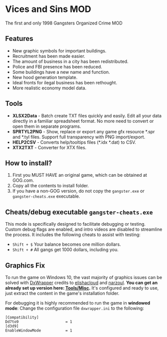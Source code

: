 # Vices and Sins MOD
The first and only 1998 Gangsters Organized Crime MOD

## Features
* New graphic symbols for important buildings.
* Recruitment has been made easier.
* The amount of business in a city has been redistributed.
* Police and FBI presence has been reduced.
* Some buildings have a new name and function.
* New hood generation template.
* Ideal fronts for ilegal business has been rethought.
* More realistic economy model data.

## Tools
* __XLSX2Data__ - Batch create TXT files quickly and easily. Edit all your data directly in a familiar spreadsheet format. No more need to convert or open them in separate programs.
* __SPRTYL2PNG__ - Show, replace or export any game gfx resource *.spr and *.tyl files. Support full transparency with PNG import/export.
* __HELP2CSV__ - Converts help/tooltips files (*.idx *.dat) to CSV.
* __XTX2TXT__ - Converter for XTX files.

## How to install?
1. First you MUST HAVE an original game, which can be obtained at GOG.com.
2. Copy all the contents to install folder.
3. If you have a non-GOG version, do not copy the `gangster.exe` or `gangster-cheats.exe` executable.

## Cheats/debug executable `gangster-cheats.exe`
This mode is specifically designed to facilitate debugging or testing.  Custom debug flags are enabled, and intro videos are disabled to streamline the process. It includes the following cheats to assist with testing:
* `Shift + $` Your balance becomes one million dollars.
* `Shift + #` All gangs get 1000 dollars, including you.

## Graphics Fix
To run the game on Windows 10, the vast majority of graphics issues can be solved with [DxWrapper](https://github.com/elishacloud/dxwrapper) credits to [elishacloud](https://github.com/elishacloud) and [narzoul](https://github.com/narzoul).
**You can get an already set up version here: [Tools/Misc](Tools/Misc/).** It's configured and ready to use, just extract the content in the game's installation folder.

For debugging it is highly recommended to run the game in **windowed mode**: Change the configuration file `dxwrapper.ini` to the following:
```
[Compatibility]
Dd7to9                     = 1
[d3d9]
EnableWindowMode           = 1
```